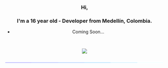<br />

<div align="center">

### Hi,
### I'm a 16 year old - Developer from Medellín, Colombia.
  
- Coming Soon...  

<!-- - ![](https://komarev.com/ghpvc/?username=karthikmohan&color=brightgreen&style=flat) -->
  
<br />
<p align="center">
  <img height="150px" src="https://github-readme-stats.vercel.app/api/top-langs/?username=igormartins4&layout=compact&theme=vision-friendly-dark"/>
</p>

<div align="center">

<div align="center">
<img src="https://github.com/karthikmohan/karthikmohan/blob/master/Images/bottom_bar.gif" >
</div>
